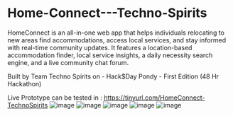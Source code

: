 # Home-Connect---Techno-Spirits
HomeConnect is an all-in-one web app that helps individuals relocating to new areas find accommodations, access local services, and stay informed with real-time community updates. It features a location-based accommodation finder, local service insights, a daily necessity search engine, and a live community chat forum.

Built by Team Techno Spirits on - Hack$Day Pondy - First Edition (48 Hr Hackathon)

Live Prototype can be tested in : https://tinyurl.com/HomeConnect-TechnoSpirits
![image](https://github.com/user-attachments/assets/9cb73f00-b837-4e3a-aecf-95076551787e)
![image](https://github.com/user-attachments/assets/586cb917-8a54-4338-8181-9ab72ca6198c)
![image](https://github.com/user-attachments/assets/8ffc9a43-06e0-4923-b0ed-9672d0a07a11)
![image](https://github.com/user-attachments/assets/68639bbf-9d67-4549-8df4-74fdc0dbc369)
![image](https://github.com/user-attachments/assets/acc180cd-b3a3-44c3-92b0-fd1c8896820b)

